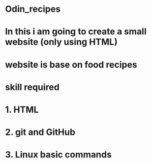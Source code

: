 # Odin_recipes
# In this i am going to create a small website (only using HTML)
# website is base on food recipes
# skill required 
# 1. HTML
# 2. git and GitHub
# 3. Linux basic commands